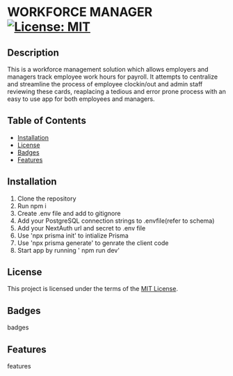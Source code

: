 
# WORKFORCE MANAGER	[![License: MIT](https://img.shields.io/badge/License-MIT-yellow.svg)](https://choosealicense.com/licenses/mit/)

## Description

This is a workforce management solution which allows employers and managers track employee work hours for payroll. It attempts to centralize and streamline the process of employee clockin/out and admin staff reviewing these cards, reaplacing a tedious and error prone process with an easy to use app for both employees and managers.

## Table of Contents

- [Installation](#installation)
- [License](#license)
- [Badges](#badges)
- [Features](#features)

## Installation

1. Clone the repository
2. Run npm i
3. Create .env file and add to gitignore
4. Add your PostgreSQL connection strings to .envfile(refer to schema)
5. Add your NextAuth url and secret to .env file
6. Use 'npx prisma init' to intialize Prisma
7. Use 'npx prisma generate' to genrate the client code
8. Start app by running ' npm run dev' 


## License

This project is licensed under the terms of the [MIT License](https://choosealicense.com/licenses/mit/).

## Badges

badges

## Features

features

